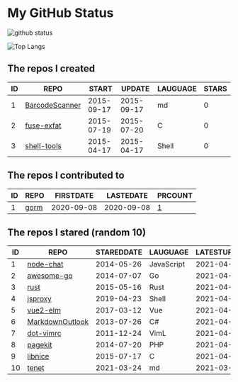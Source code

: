 # My GitHub Status

<img src="https://github-readme-stats-1.yihong0618.vercel.app/api?username=egenchen&show_icons=true&&&hide_title=true&count_private=true" alt="github status" />

![Top Langs](https://github-readme-stats-1.yihong0618.vercel.app/api/top-langs/?username=egenchen&layout=compact)

<!--START_SECTION:my_github-->
## The repos I created
| ID |                             REPO                             |   START    |   UPDATE   | LAUGUAGE | STARS |
|----|--------------------------------------------------------------|------------|------------|----------|-------|
|  1 | [BarcodeScanner](https://github.com/egenchen/BarcodeScanner) | 2015-09-17 | 2015-09-17 | md       |     0 |
|  2 | [fuse-exfat](https://github.com/egenchen/fuse-exfat)         | 2015-07-19 | 2015-07-20 | C        |     0 |
|  3 | [shell-tools](https://github.com/egenchen/shell-tools)       | 2015-04-17 | 2015-04-17 | Shell    |     0 |

## The repos I contributed to
| ID |                  REPO                   | FIRSTDATE  | LASTEDATE  |                                PRCOUNT                                 |
|----|-----------------------------------------|------------|------------|------------------------------------------------------------------------|
|  1 | [gorm](https://github.com/go-gorm/gorm) | 2020-09-08 | 2020-09-08 | [1](https://github.com/go-gorm/gorm/pulls?q=is%3Apr+author%3Aegenchen) |

## The repos I stared (random 10)
| ID |                             REPO                              | STAREDDATE |  LAUGUAGE  | LATESTUPDATE |
|----|---------------------------------------------------------------|------------|------------|--------------|
|  1 | [node-chat](https://github.com/czheo/node-chat)               | 2014-05-26 | JavaScript | 2021-04-17   |
|  2 | [awesome-go](https://github.com/avelino/awesome-go)           | 2014-07-07 | Go         | 2021-04-24   |
|  3 | [rust](https://github.com/rust-lang/rust)                     | 2015-05-16 | Rust       | 2021-04-24   |
|  4 | [jsproxy](https://github.com/EtherDream/jsproxy)              | 2019-04-23 | Shell      | 2021-04-23   |
|  5 | [vue2-elm](https://github.com/bailicangdu/vue2-elm)           | 2017-03-12 | Vue        | 2021-04-23   |
|  6 | [MarkdownOutlook](https://github.com/mmanela/MarkdownOutlook) | 2013-07-26 | C#         | 2021-04-23   |
|  7 | [dot-vimrc](https://github.com/humiaozuzu/dot-vimrc)          | 2011-12-24 | VimL       | 2021-04-21   |
|  8 | [pagekit](https://github.com/pagekit/pagekit)                 | 2014-07-20 | PHP        | 2021-04-23   |
|  9 | [libnice](https://github.com/libnice/libnice)                 | 2015-07-17 | C          | 2021-04-23   |
| 10 | [tenet](https://github.com/egenchen/tenet)                    | 2021-03-24 | md         | 2021-03-24   |

<!--END_SECTION:my_github-->

